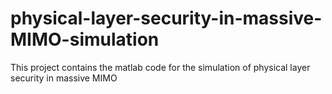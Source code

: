 # physical-layer-security-in-massive-MIMO-simulation
This project contains the matlab code for the simulation of physical layer security in massive MIMO
